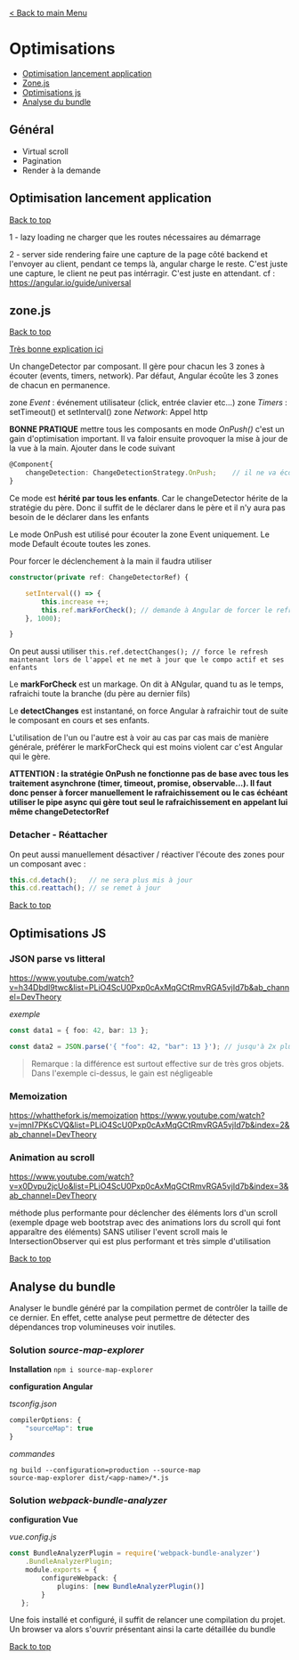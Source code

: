 [< Back to main Menu](https://github.com/gsoulie/angular-resources/blob/master/ng-sheet.md)    

# Optimisations
* [Optimisation lancement application](#optimisation-lancement-application)     
* [Zone.js](#zone.js)     
* [Optimisations js](#optimisations-js)      
* [Analyse du bundle](#analyse-du-bundle)       

## Général
- Virtual scroll
- Pagination
- Render à la demande

## Optimisation lancement application
[Back to top](#optimisations) 

1 - lazy loading
ne charger que les routes nécessaires au démarrage

2 - server side rendering
faire une capture de la page côté backend et l'envoyer au client, pendant ce temps là, angular charge le reste.
C'est juste une capture, le client ne peut pas intérragir. C'est juste en attendant.
cf : https://angular.io/guide/universal

## zone.js
[Back to top](#optimisations) 

[Très bonne explication ici](https://www.youtube.com/watch?v=SEyaCR7NYXg&ab_channel=YounessHoudass)      

Un changeDetector par composant. Il gère pour chacun les 3 zones à écouter (events, timers, network).
Par défaut, Angular écoûte les 3 zones de chacun en permanence.

zone *Event* : événement utilisateur (click, entrée clavier etc...)
zone *Timers* : setTimeout() et setInterval()
zone *Network*: Appel http

**BONNE PRATIQUE** mettre tous les composants en mode *OnPush()* c'est un gain d'optimisation important.
Il va faloir ensuite provoquer la mise à jour de la vue à la main.
Ajouter dans le code suivant 
````typescript
@Component{
	changeDetection: ChangeDetectionStrategy.OnPush;	// il ne va écouter QUE la zone event
}
````

Ce mode est **hérité par tous les enfants**. Car le changeDetector hérite de la stratégie du père.
Donc il suffit de le déclarer dans le père et il n'y aura pas besoin de le déclarer dans les enfants

Le mode OnPush est utilisé pour écouter la zone Event uniquement. Le mode Default écoute toutes les zones.

Pour forcer le déclenchement à la main il faudra utiliser 

````typescript
constructor(private ref: ChangeDetectorRef) {

	setInterval(() => {
		this.increase ++;
		this.ref.markForCheck(); // demande à Angular de forcer le refresh. Il le fera quand il aura un peu de temps et met à jour toute la branche concernée (père et tous les enfants)
	}, 1000);

}
````

On peut aussi utiliser 
````this.ref.detectChanges(); // force le refresh maintenant lors de l'appel et ne met à jour que le compo actif et ses enfants````

Le **markForCheck** est un markage. On dit à ANgular, quand tu as le temps, rafraichi toute la branche (du père au dernier fils)

Le **detectChanges** est instantané, on force Angular à rafraichir tout de suite le composant en cours et ses enfants.

L'utilisation de l'un ou l'autre est à voir au cas par cas mais de manière générale, préférer le markForCheck qui est moins violent car c'est Angular qui le gère.


**ATTENTION : la stratégie OnPush ne fonctionne pas de base avec tous les traitement asynchrone (timer, timeout, promise, observable...). Il faut donc penser à forcer manuellement le rafraichissement ou le cas échéant utiliser le pipe async qui gère tout seul le rafraichissement en appelant lui même changeDetectorRef**

### Detacher - Réattacher 

On peut aussi manuellement désactiver / réactiver l'écoute des zones pour un composant avec :

````typescript
this.cd.detach();	// ne sera plus mis à jour
this.cd.reattach();	// se remet à jour
````
[Back to top](#optimisations)

## Optimisations JS

### JSON parse vs litteral

https://www.youtube.com/watch?v=h34Dbdl9twc&list=PLiO4ScU0Pxp0cAxMqGCtRmvRGA5vjId7b&ab_channel=DevTheory

*exemple*
````typescript
const data1 = { foo: 42, bar: 13 };

const data2 = JSON.parse('{ "foo": 42, "bar": 13 }'); // jusqu'à 2x plus rapide suivant le navigateur
````

> Remarque : la différence est surtout effective sur de très gros objets. Dans l'exemple ci-dessus, le gain est négligeable

### Memoization

https://whatthefork.is/memoization
https://www.youtube.com/watch?v=jmnI7PKsCVQ&list=PLiO4ScU0Pxp0cAxMqGCtRmvRGA5vjId7b&index=2&ab_channel=DevTheory

### Animation au scroll
https://www.youtube.com/watch?v=x0Dvpu2jcUo&list=PLiO4ScU0Pxp0cAxMqGCtRmvRGA5vjId7b&index=3&ab_channel=DevTheory

méthode plus performante pour déclencher des éléments lors d'un scroll (exemple dpage web bootstrap avec des animations lors du scroll qui font apparaître des éléments) SANS utiliser l'event scroll mais le IntersectionObserver qui est plus performant et très simple d'utilisation

[Back to top](#optimisations)

## Analyse du bundle

Analyser le bundle généré par la compilation permet de contrôler la taille de ce dernier. En effet, cette analyse peut permettre de détecter
des dépendances trop volumineuses voir inutiles.

### Solution *source-map-explorer*

**Installation**
````npm i source-map-explorer````

**configuration Angular**

*tsconfig.json*
````typescript
compilerOptions: {
	"sourceMap": true
}
````

*commandes*
````
ng build --configuration=production --source-map
source-map-explorer dist/<app-name>/*.js
````

### Solution *webpack-bundle-analyzer*

**configuration Vue**

*vue.config.js*
````typescript
const BundleAnalyzerPlugin = require('webpack-bundle-analyzer')
    .BundleAnalyzerPlugin;
    module.exports = {
        configureWebpack: {
            plugins: [new BundleAnalyzerPlugin()]
        }
   };
````

Une fois installé et configuré, il suffit de relancer une compilation du projet. Un browser va alors s'ouvrir présentant ainsi la carte détaillée du bundle

[Back to top](#optimisations)
